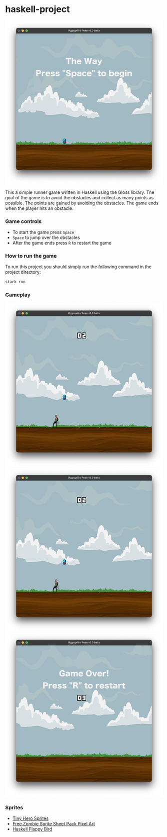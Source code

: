 # haskell-project

![welcome_picture](./readme_imgs/welcome.png)

This a simple runner game written in Haskell using the Gloss library. The goal of the game is to avoid the obstacles and collect as many points as possible. The points are gained by avoiding the obstacles. The game ends when the player hits an obstacle.

### Game controls
* To start the game press `Space`
* `Space` to jump over the obstacles
* After the game ends press `R` to restart the game

### How to run the game
To run this project you should simply run the following command in the project directory:
```bash
stack run
```

### Gameplay

![gameplay_picture_1](./readme_imgs/gameplay_1.png)
![gameplay_picture_2](./readme_imgs/gameplay_1.png)
![welcome_picture](./readme_imgs/game_over.png)

### Sprites

- [Tiny Hero Sprites](https://craftpix.net/freebies/free-pixel-art-tiny-hero-sprites/)
- [Free Zombie Sprite Sheet Pack Pixel Art](https://craftpix.net/freebies/free-zombie-sprite-sheet-pack-pixel-art/)
- [Haskell Flappy Bird](https://github.com/lollobaldo/Haskell-Flappy-Bird/tree/master/sprites)
